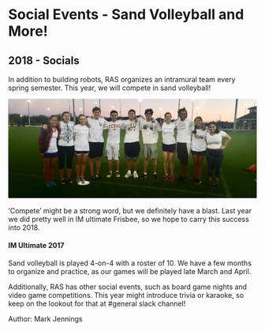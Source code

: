 # Social Events - Sand Volleyball and More!
## 2018 - Socials

In addition to building robots, RAS organizes an intramural team every spring semester. This year, we will compete in sand volleyball!

![last year's Ultimate team](/src/_posts//blog/2018-02-11-social/1.png)

‘Compete’ might be a strong word, but we definitely have a blast. Last year we did pretty well in IM ultimate Frisbee, so we hope to carry this success into 2018.

#### IM Ultimate 2017

Sand volleyball is played 4-on-4 with a roster of 10. We have a few months to organize and practice, as our games will be played late March and April.

Additionally, RAS has other social events, such as board game nights and video game competitions. This year might introduce trivia or karaoke, so keep on the lookout for that at #general slack channel!

Author: Mark Jennings
